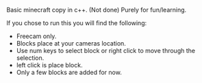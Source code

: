 Basic minecraft copy in c++. (Not done)
Purely for fun/learning.

If you chose to run this you will find the following:
- Freecam only.
- Blocks place at your cameras location.
- Use num keys to select block or right click to move through the selection.
- left click is place block.
- Only a few blocks are added for now.
